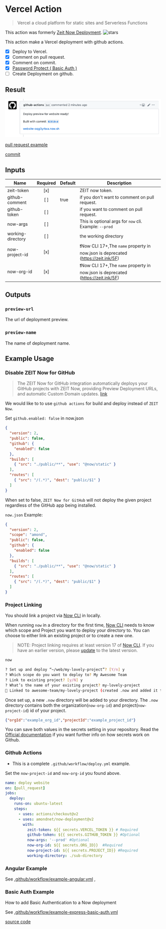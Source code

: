 # Vercel Action

> Vercel a cloud platform for static sites and Serverless Functions

This action was formerly [Zeit Now Deployment](https://github.com/amondnet/now-deployment). ![stars](https://badgen.net/github/stars/amondnet/now-deployment)

This action make a Vercel deployment with github actions. 

- [x] Deploy to Vercel.
- [x] Comment on pull request.
- [x] Comment on commit.
- [x] [Password Protect ( Basic Auth )](https://github.com/amondnet/vercel-action#basic-auth-example)
- [ ] Create Deployment on github.

## Result

![preview](./preview.png)

[pull request example](https://github.com/amondnet/now-deployment/pull/2)

[commit](https://github.com/amondnet/now-deployment/commit/3d926623510294463c589327f5420663b1b0b35f)
## Inputs

| Name              | Required | Default | Description                                                                                       |
|-------------------|:--------:|---------|---------------------------------------------------------------------------------------------------|
| zeit-token        |    [x]   |         | ZEIT now token.                                                                                   |
| github-comment    |    [ ]   | true    | if you don't want to comment on pull request.                                                     |
| github-token      |    [ ]   |         | if you want to comment on pull request.                                                           |
| now-args          |    [ ]   |         | This is optional args for `now` cli. Example: `--prod`                                            |
| working-directory |    [ ]   |         | the working directory                                                                             |
| now-project-id    |    [x]   |         | ❗️Now CLI 17+,The `name` property in now.json is deprecated (https://zeit.ink/5F)                  |
| now-org-id        |    [x]   |         | ❗️Now CLI 17+,The `name` property in now.json is deprecated (https://zeit.ink/5F)                  |


## Outputs

### `preview-url`

The url of deployment preview.

### `preview-name`

The name of deployment name.

## Example Usage

### Disable ZEIT Now for GitHub

> The ZEIT Now for GitHub integration automatically deploys your GitHub projects with ZEIT Now, providing Preview Deployment URLs, and automatic Custom Domain updates.
[link](https://zeit.co/docs/v2/git-integrations)

We would like to to use `github actions` for build and deploy instead of `ZEIT Now`. 

Set `github.enabled: false` in now.json

```json
{
  "version": 2,
  "public": false,
  "github": {
    "enabled": false
  },
  "builds": [
    { "src": "./public/**", "use": "@now/static" }
  ],
  "routes": [
    { "src": "/(.*)", "dest": "public/$1" }
  ]
}

```
When set to false, `ZEIT Now for GitHub` will not deploy the given project regardless of the GitHub app being installed.


`now.json` Example:
```json
{
  "version": 2,
  "scope": "amond",
  "public": false,
  "github": {
    "enabled": false
  },
  "builds": [
    { "src": "./public/**", "use": "@now/static" }
  ],
  "routes": [
    { "src": "/(.*)", "dest": "public/$1" }
  ]
}
```

### Project Linking

You should link a project via [Now CLI](https://zeit.co/download) in locally.

When running `now` in a directory for the first time, [Now CLI](https://zeit.co/download) needs to know which scope and Project you want to deploy your directory to. You can choose to either link an existing project or to create a new one.

> NOTE: Project linking requires at least version 17 of [Now CLI](https://zeit.co/download). If you have an earlier version, please [update](https://zeit.co/guides/updating-now-cli) to the latest version.

```bash
now
```

```bash
? Set up and deploy “~/web/my-lovely-project”? [Y/n] y
? Which scope do you want to deploy to? My Awesome Team
? Link to existing project? [y/N] y
? What’s the name of your existing project? my-lovely-project
🔗 Linked to awesome-team/my-lovely-project (created .now and added it to .gitignore)
```

Once set up, a new `.now` directory will be added to your directory. The `.now` directory contains both the organization(`now-org-id`) and project(`now-project-id`) id of your project.

```json
{"orgId":"example_org_id","projectId":"example_project_id"}
```

You can save both values in the secrets setting in your repository. Read the [Official documentation](https://help.github.com/en/actions/configuring-and-managing-workflows/creating-and-storing-encrypted-secrets) if you want further info on how secrets work on Github.

### Github Actions

* This is a complete `.github/workflow/deploy.yml` example.

Set the `now-project-id` and `now-org-id` you found above.

```yaml
name: deploy website
on: [pull_request]
jobs:
  deploy:
    runs-on: ubuntu-latest
    steps:
      - uses: actions/checkout@v2
      - uses: amondnet/now-deployment@v2
        with:
          zeit-token: ${{ secrets.VERCEL_TOKEN }} # Required
          github-token: ${{ secrets.GITHUB_TOKEN }} #Optional 
          now-args: '--prod' #Optional
          now-org-id: ${{ secrets.ORG_ID}}  #Required
          now-project-id: ${{ secrets.PROJECT_ID}} #Required 
          working-directory: ./sub-directory
```


### Angular Example

See [.github/workflow/example-angular.yml](/.github/workflows/example-angular.yml) , 


### Basic Auth Example

How to add Basic Authentication to a Now deployment

See [.github/workflow/examole-express-basic-auth.yml](.github/workflow/examole-express-basic-auth.yml)

[source code](https://github.com/amondnet/now-deployment/tree/master/example/express-basic-auth)